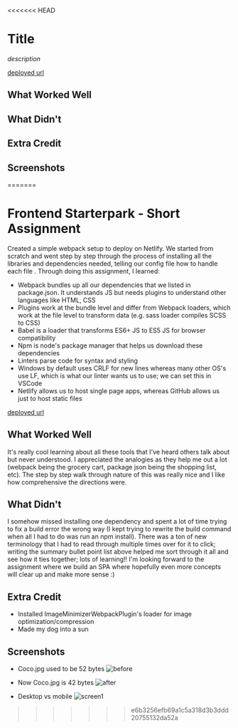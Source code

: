 <<<<<<< HEAD
# Title

*description*

[deployed url](http://url-if-deployed-here)

## What Worked Well

## What Didn't

## Extra Credit

## Screenshots
=======
# Frontend Starterpark - Short Assignment

Created a simple webpack setup to deploy on Netlify. We started from scratch and went step by step through the process of installing all the libraries and dependencies needed, telling our config file how to handle each file . Through doing this assignment, I learned:
- Webpack bundles up all our dependencies that we listed in package.json. It understands JS but needs plugins to understand other languages like HTML, CSS
- Plugins work at the bundle level and differ from Webpack loaders, which work at the file level to transform data (e.g. sass loader compiles SCSS to CSS)
- Babel is a loader that transforms ES6+ JS to ES5 JS for browser compatibility 
- Npm is node's package manager that helps us download these dependencies
- Linters parse code for syntax and styling
- Windows by default uses CRLF for new lines whereas many other OS's use LF, which is what our linter wants us to use; we can set this in VSCode
- Netlify allows us to host single page apps, whereas GitHub allows us just to host static files

[deployed url](https://optimistic-bhaskara-f3f574.netlify.app/)

## What Worked Well
It's really cool learning about all these tools that I've heard others talk about but never understood. I appreciated the analogies as they help me out a lot (webpack being the grocery cart, package json being the shopping list, etc). The step by step walk through nature of this was really nice and I like how comprehensive the directions were. 

## What Didn't
I somehow missed installing one dependency and spent a lot of time trying to fix a build error the wrong way (I kept trying to rewrite the build command when all I had to do was run an npm install). There was a ton of new terminology that I had to read through multiple times over for it to click; writing the summary bullet point list above helped me sort through it all and see how it ties together; lots of learning!! I'm looking forward to the assignment where we build an SPA where hopefully even more concepts will clear up and make more sense :) 

## Extra Credit
- Installed ImageMinimizerWebpackPlugin's loader for image optimization/compression
- Made my dog into a sun

## Screenshots
- Coco.jpg used to be 52 bytes
![before](https://user-images.githubusercontent.com/38738497/114966813-55887080-9e41-11eb-927b-97dbb257dc57.PNG)

- Now Coco.jpg is 42 bytes 
![after](https://user-images.githubusercontent.com/38738497/114966855-6a650400-9e41-11eb-8c70-6a585333ef27.PNG)

- Desktop vs mobile
![screen1](https://user-images.githubusercontent.com/38738497/114969158-d47fa800-9e45-11eb-8d50-4da67a731520.PNG)
>>>>>>> e6b3256efb69a1c5a318d3b3ddd20755132da52a

